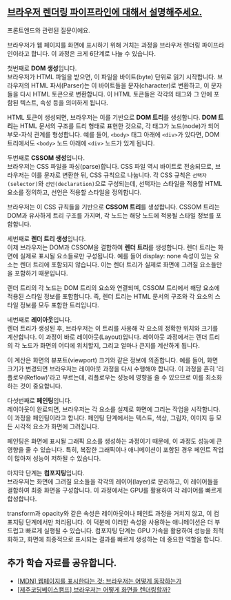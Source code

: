 ## [브라우저 렌더링 파이프라인에 대해서 설명해주세요.](https://www.maeil-mail.kr/question/19)

프론트엔드와 관련된 질문이에요.

브라우저가 웹 페이지를 화면에 표시하기 위해 거치는 과정을 브라우저 렌더링 파이프라인이라고 합니다. 이 과정은 크게 6단계로 나눌 수 있습니다.

첫번째로 **DOM 생성**입니다.  
브라우저가 HTML 파일을 받으면, 이 파일을 바이트(byte) 단위로 읽기 시작합니다. 브라우저의 HTML 파서(Parser)는 이 바이트들을 문자(character)로 변환하고, 이 문자들을 다시 HTML 토큰으로 변환합니다. 이 HTML 토큰들은 각각의 태그와 그 안에 포함된 텍스트, 속성 등을 의미하게 됩니다.

HTML 토큰이 생성되면, 브라우저는 이를 기반으로 **DOM 트리**를 생성합니다. **DOM 트리**는 HTML 문서의 구조를 트리 형태로 표현한 것으로, 각 태그가 노드(node)가 되어 부모-자식 관계를 형성합니다. 예를 들어, `<body>` 태그 아래에 `<div>`가 있다면, DOM 트리에서도 `<body>` 노드 아래에 `<div>` 노드가 있게 됩니다.

  

두번째로 **CSSOM 생성**입니다.  
브라우저는 CSS 파일을 파싱(parse)합니다. CSS 파일 역시 바이트로 전송되므로, 브라우저는 이를 문자로 변환한 뒤, CSS 규칙으로 나눕니다. 각 CSS 규칙은 `선택자(selector)`와 `선언(declaration)`으로 구성되는데, 선택자는 스타일을 적용할 HTML 요소를 정의하고, 선언은 적용할 스타일을 정의합니다.

브라우저는 이 CSS 규칙들을 기반으로 **CSSOM 트리**를 생성합니다. CSSOM 트리는 DOM과 유사하게 트리 구조를 가지며, 각 노드는 해당 노드에 적용될 스타일 정보를 포함합니다.

  

세번째로 **렌더 트리 생성**입니다.  
이제 브라우저는 DOM과 CSSOM을 결합하여 **렌더 트리**를 생성합니다. 렌더 트리는 화면에 실제로 표시될 요소들로만 구성됩니다. 예를 들어 display: none 속성이 있는 요소는 렌더 트리에 포함되지 않습니다. 이는 렌더 트리가 실제로 화면에 그려질 요소들만을 포함하기 때문입니다.

렌더 트리의 각 노드는 DOM 트리의 요소와 연결되며, CSSOM 트리에서 해당 요소에 적용된 스타일 정보를 포함합니다. 즉, 렌더 트리는 HTML 문서의 구조와 각 요소의 스타일 정보를 모두 포함한 트리입니다.

  

네번째로 **레이아웃**입니다.  
렌더 트리가 생성된 후, 브라우저는 이 트리를 사용해 각 요소의 정확한 위치와 크기를 계산합니다. 이 과정이 바로 레이아웃(Layout)입니다. 레이아웃 과정에서는 렌더 트리의 각 노드가 화면의 어디에 위치할지, 그리고 얼마나 큰지를 계산하게 됩니다.

이 계산은 화면의 뷰포트(viewport) 크기와 같은 정보에 의존합니다. 예를 들어, 화면 크기가 변경되면 브라우저는 레이아웃 과정을 다시 수행해야 합니다. 이 과정을 흔히 '리플로우(Reflow)'라고 부르는데, 리플로우는 성능에 영향을 줄 수 있으므로 이를 최소화하는 것이 중요합니다.

  

다섯번째로 **페인팅**입니다.  
레이아웃이 완료되면, 브라우저는 각 요소를 실제로 화면에 그리는 작업을 시작합니다. 이 과정을 페인팅이라고 합니다. 페인팅 단계에서는 텍스트, 색상, 그림자, 이미지 등 모든 시각적 요소가 화면에 그려집니다.

페인팅은 화면에 표시될 그래픽 요소를 생성하는 과정이기 때문에, 이 과정도 성능에 큰 영향을 줄 수 있습니다. 특히, 복잡한 그래픽이나 애니메이션이 포함된 경우 페인트 작업이 많아져 성능이 저하될 수 있습니다.

  

마지막 단계는 **컴포지팅**입니다.  
브라우저는 화면에 그려질 요소들을 각각의 레이어(layer)로 분리하고, 이 레이어들을 결합하여 최종 화면을 구성합니다. 이 과정에서는 GPU를 활용하여 각 레이어를 빠르게 합성합니다.

transform과 opacity와 같은 속성은 레이아웃이나 페인트 과정을 거치지 않고, 이 컴포지팅 단계에서만 처리됩니다. 이 덕분에 이러한 속성을 사용하는 애니메이션은 더 부드럽고 빠르게 실행될 수 있습니다. 컴포지팅 단계는 GPU 가속을 활용하여 성능을 최적화하고, 화면에 최종적으로 표시되는 결과를 빠르게 생성하는 데 중요한 역할을 합니다.

## 추가 학습 자료를 공유합니다.

- [[MDN] 웹페이지를 표시한다는 것: 브라우저는 어떻게 동작하는가](https://developer.mozilla.org/ko/docs/Web/Performance/How_browsers_work)
- [[제주코딩베이스캠프] 브라우저는 어떻게 화면을 렌더링할까?](https://www.youtube.com/watch?v=z1Jj7Xg-TkU&t=284s)